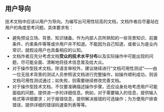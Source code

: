 ## 用户导向

技术文档中应该以用户为导向。为编写出可用性较高的文档，文档作者应尽量站在用户的角度思考问题。具体要求有：

- 避免预设立场、背景、知识储备。作为内部人员所熟知的一些背景知识、前置条件、约束条件等等或许用户并不知道。不能因为自己知道，或者认为是业内常识，就假设用户也具备相应的认知。
- 文档作者应充分考虑文档**受众的技术水平分布**以及实际操作中可能出现的问题，尽可能全面、清晰地将技术信息普及给大众。
- 对于操作型技术文档，除语言审校外，建议继续进行“文档可用性测试”——由一位无技术背景的测试人员参照该文档进行完整操作，如操作顺利成功，则该文档可用性测试通过；如失败，则需要继续修改完善文档。
- 对于操作型技术文档，不仅要准确描述操作步骤，还应设身处地考虑用户可能面临的问题，提供进一步的详细信息。例如，对于需要输入的信息，提供输入格式等详细要求；对于报错信息，提供解决报错的可选操作；为方便用户排查错误，提供详细的错误码速查列表等等。


